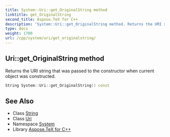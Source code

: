 ```yaml
---
title: System::Uri::get_OriginalString method
linktitle: get_OriginalString
second_title: Aspose.TeX for C++
description: 'System::Uri::get_OriginalString method. Returns the URI string that was passed to the constructor when current object was constructed in C++.'
type: docs
weight: 1700
url: /cpp/system/uri/get_originalstring/
---
```

## Uri::get_OriginalString method


Returns the URI string that was passed to the constructor when current object was constructed.

```cpp
String System::Uri::get_OriginalString() const
```

## See Also

* Class [String](../../string/)
* Class [Uri](../)
* Namespace [System](../../)
* Library [Aspose.TeX for C++](../../../)
